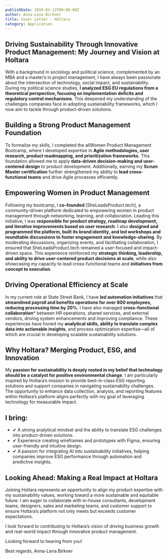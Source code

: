 ```yaml
---
publishDate: 2024-03-13T00:00:00Z
author: Anna-Lena Birkner
title: Cover Letter - Holtara
category: Application
---
```

## Driving Sustainability Through Innovative Product Management: My Journey and Vision at Holtara

With a background in sociology and political science, complemented by an MBA and a master’s in project management, I have always been passionate about the intersection of technology, social impact, and sustainability. During my political science studies, **I analyzed ESG EU regulations from a theoretical perspective, focusing on implementation deficits and regulatory control mechanisms**. This deepened my understanding of the challenges companies face in adopting sustainability frameworks, which I now aim to tackle through product-driven solutions.

## Building a Strong Product Management Foundation

To formalize my skills, I completed the allWomen Product Management Bootcamp, where I developed expertise in **Agile methodologies, user research, product roadmapping, and prioritization frameworks**. This foundation allowed me to apply **data-driven decision-making and user-centered design** to product development. Additionally, earning my **Scrum Master certification** further strengthened my ability to **lead cross-functional teams** and drive Agile processes efficiently.

## Empowering Women in Product Management

Following my bootcamp, I **co-founded** [SheLeadsProduct.tech], a community-driven platform dedicated to empowering women in product management through networking, learning, and collaboration. Leading this initiative, I was **responsible for product strategy, roadmap development, and iterative improvements based on user research**. I also **designed and programmed the platform, built its brand identity, and led workshops and roundtable discussions to foster engagement and knowledge-sharing**. By moderating discussions, organizing events, and facilitating collaboration, I ensured that SheLeadsProduct.tech remained a user-focused and impact-driven space. This experience reinforced my **strategic thinking, leadership, and ability to drive user-centered product decisions at scale**, while also showcasing my capacity to lead cross-functional teams and **initiatives from concept to execution**.

## Driving Operational Efficiency at Scale

In my current role at State Street Bank, I have **led automation initiatives** that **streamlined payroll and benefits operations for over 800 employees, reducing processing time by 20%**. I have also managed **cross-functional collaboration*** between HR operations, shared services, and external vendors, driving system enhancements and improving compliance. These experiences have honed my **analytical skills, ability to translate complex data into actionable insights**, and process optimization expertise—all of which are crucial in developing scalable sustainability solutions.

## Why Holtara? Merging Product, ESG, and Innovation

My **passion for sustainability is deeply rooted in my belief that technology should be a catalyst for positive environmental change**. I am particularly inspired by Holtara’s mission to provide best-in-class ESG reporting solutions and support companies in navigating sustainability challenges. The opportunity to enhance data collection, analysis, and reporting features within Holtara’s platform aligns perfectly with my goal of leveraging technology for measurable impact.

## I bring:
- ✔ A strong analytical mindset and the ability to translate ESG challenges into product-driven solutions.
- ✔ Experience creating wireframes and prototypes with Figma, ensuring user-friendly and intuitive design.
- ✔ A passion for integrating AI into sustainability initiatives, helping companies improve ESG performance through automation and predictive insights.

## Looking Ahead: Making a Real Impact at Holtara

Joining Holtara represents an opportunity to align my product expertise with my sustainability values, working toward a more sustainable and equitable future. I am eager to collaborate with in-house consultants, development teams, designers, sales and marketing teams, and customer support to ensure Holtara’s platform not only meets but exceeds customer expectations.

I look forward to contributing to Holtara’s vision of driving business growth and real-world impact through innovative product management. 

Looking forward to hearing from you!

Best regards,
Anna-Lena Birkner

